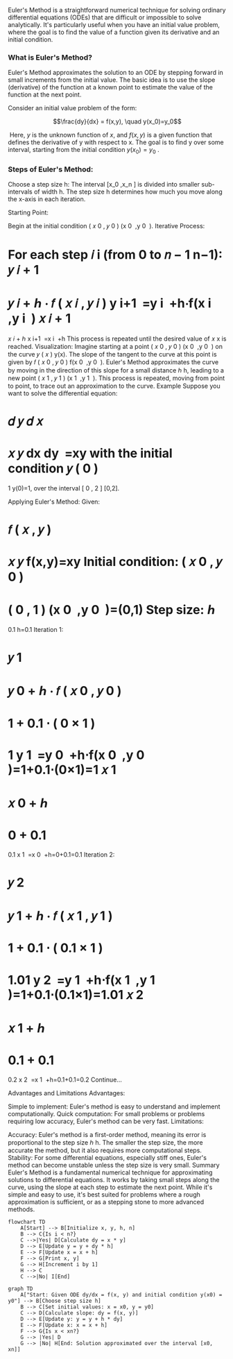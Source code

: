 Euler's Method is a straightforward numerical technique for solving ordinary differential equations (ODEs) that are difficult or impossible to solve analytically. It's particularly useful when you have an initial value problem, where the goal is to find the value of a function given its derivative and an initial condition.

### What is Euler's Method?
Euler's Method approximates the solution to an ODE by stepping forward in small increments from the initial value. The basic idea is to use the slope (derivative) of the function at a known point to estimate the value of the function at the next point.


Consider an initial value problem of the form:

```math
\frac{dy}{dx} = f(x,y), \quad y(x_0)=y_0
```
​
Here, $y$ is the unknown function of $x$, and $f(x,y)$ is a given function that defines the derivative of y with respect to x. The goal is to find  y over some interval, starting from the initial condition $y(x_0) = y_0$ .


### Steps of Euler's Method:
Choose a step size h:
The interval [x_0 ,x_n ] is divided into smaller sub-intervals of width h. The step size h determines how much you move along the x-axis in each iteration.


Starting Point:

Begin at the initial condition 
(
𝑥
0
,
𝑦
0
)
(x 
0
​
 ,y 
0
​
 ).
Iterative Process:

For each step 
𝑖
i (from 0 to 
𝑛
−
1
n−1):
𝑦
𝑖
+
1
=
𝑦
𝑖
+
ℎ
⋅
𝑓
(
𝑥
𝑖
,
𝑦
𝑖
)
y 
i+1
​
 =y 
i
​
 +h⋅f(x 
i
​
 ,y 
i
​
 )
𝑥
𝑖
+
1
=
𝑥
𝑖
+
ℎ
x 
i+1
​
 =x 
i
​
 +h
This process is repeated until the desired value of 
𝑥
x is reached.
Visualization:
Imagine starting at a point 
(
𝑥
0
,
𝑦
0
)
(x 
0
​
 ,y 
0
​
 ) on the curve 
𝑦
(
𝑥
)
y(x).
The slope of the tangent to the curve at this point is given by 
𝑓
(
𝑥
0
,
𝑦
0
)
f(x 
0
​
 ,y 
0
​
 ).
Euler's Method approximates the curve by moving in the direction of this slope for a small distance 
ℎ
h, leading to a new point 
(
𝑥
1
,
𝑦
1
)
(x 
1
​
 ,y 
1
​
 ).
This process is repeated, moving from point to point, to trace out an approximation to the curve.
Example
Suppose you want to solve the differential equation:

𝑑
𝑦
𝑑
𝑥
=
𝑥
𝑦
dx
dy
​
 =xy
with the initial condition 
𝑦
(
0
)
=
1
y(0)=1, over the interval 
[
0
,
2
]
[0,2].

Applying Euler's Method:
Given:

𝑓
(
𝑥
,
𝑦
)
=
𝑥
𝑦
f(x,y)=xy
Initial condition: 
(
𝑥
0
,
𝑦
0
)
=
(
0
,
1
)
(x 
0
​
 ,y 
0
​
 )=(0,1)
Step size: 
ℎ
=
0.1
h=0.1
Iteration 1:

𝑦
1
=
𝑦
0
+
ℎ
⋅
𝑓
(
𝑥
0
,
𝑦
0
)
=
1
+
0.1
⋅
(
0
×
1
)
=
1
y 
1
​
 =y 
0
​
 +h⋅f(x 
0
​
 ,y 
0
​
 )=1+0.1⋅(0×1)=1
𝑥
1
=
𝑥
0
+
ℎ
=
0
+
0.1
=
0.1
x 
1
​
 =x 
0
​
 +h=0+0.1=0.1
Iteration 2:

𝑦
2
=
𝑦
1
+
ℎ
⋅
𝑓
(
𝑥
1
,
𝑦
1
)
=
1
+
0.1
⋅
(
0.1
×
1
)
=
1.01
y 
2
​
 =y 
1
​
 +h⋅f(x 
1
​
 ,y 
1
​
 )=1+0.1⋅(0.1×1)=1.01
𝑥
2
=
𝑥
1
+
ℎ
=
0.1
+
0.1
=
0.2
x 
2
​
 =x 
1
​
 +h=0.1+0.1=0.2
Continue...

Advantages and Limitations
Advantages:

Simple to implement: Euler's method is easy to understand and implement computationally.
Quick computation: For small problems or problems requiring low accuracy, Euler's method can be very fast.
Limitations:

Accuracy: Euler's method is a first-order method, meaning its error is proportional to the step size 
ℎ
h. The smaller the step size, the more accurate the method, but it also requires more computational steps.
Stability: For some differential equations, especially stiff ones, Euler's method can become unstable unless the step size is very small.
Summary
Euler's Method is a fundamental numerical technique for approximating solutions to differential equations. It works by taking small steps along the curve, using the slope at each step to estimate the next point. While it's simple and easy to use, it's best suited for problems where a rough approximation is sufficient, or as a stepping stone to more advanced methods.



```mermaid
flowchart TD
    A[Start] --> B[Initialize x, y, h, n]
    B --> C{Is i < n?}
    C -->|Yes| D[Calculate dy = x * y]
    D --> E[Update y = y + dy * h]
    E --> F[Update x = x + h]
    F --> G[Print x, y]
    G --> H[Increment i by 1]
    H --> C
    C -->|No| I[End]
```

```mermaid
graph TD
    A["Start: Given ODE dy/dx = f(x, y) and initial condition y(x0) = y0"] --> B[Choose step size h]
    B --> C[Set initial values: x = x0, y = y0]
    C --> D[Calculate slope: dy = f(x, y)]
    D --> E[Update y: y = y + h * dy]
    E --> F[Update x: x = x + h]
    F --> G{Is x < xn?}
    G --> |Yes| D
    G --> |No| H[End: Solution approximated over the interval [x0, xn]]
```
